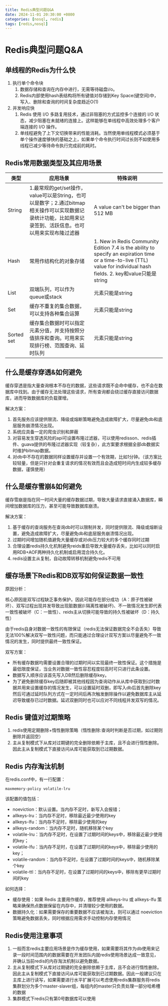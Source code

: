 ```yaml
---
title: Redis典型问题Q&A
date: 2024-11-01 20:30:00 +0800
categories: [nosql, redis]
tags: [redis,nosql]     
---
```


# Redis典型问题Q&A

## 单线程的Redis为什么快
1. 执行单个命令块
   1. 数据存储和查询在内存中进行，无需等待磁盘i/o。
   2. Redis内部使用hash表结构将所有键值对存储到Key Space(键空间)中，写入、删除和查询的时间复杂度趋近O(1)
2. 并发响应快
   1. Redis 使用 I/O 多路复用技术，通过非阻塞的方式监控多个连接的 I/O 状态，减少阻塞在未就绪的连接上。这样能够在单线程中高效处理多个客户端连接的 I/O 操作。
   2. 单线程避免了上下文切换带来的性能消耗。当然使用单线程模式必须基于单个操作速度够快的基础之上，如果单个命令执行时间过长则不如使用多线程已减少等待命令执行完成前的耗时。

## Redis常用数据类型及其应用场景

| 类型       | 应用场景                                                                                                                                                   | 特殊说明                                                                                                                                                               |
| ---------- | ---------------------------------------------------------------------------------------------------------------------------------------------------------- | ---------------------------------------------------------------------------------------------------------------------------------------------------------------------- |
| String     | 1.最常规的get/set操作，value可以是String，也可以是数字；2.通过bitmap相关操作可以实现数据记录统计功能，比如用来记录签到、活跃信息。也可以用来实现布隆过滤器 | A value can't be bigger than 512 MB                                                                                                                                    |
| Hash       | 常用作结构化的对象存储                                                                                                                                     | 1. New in Redis Community Edition 7.4 is the ability to specify an expiration time or a time-to-live (TTL) value for individual hash fields. 2. key和value只能是string |
| List       | 双端队列，可以作为queue或stack                                                                                                                             | 元素只能是string                                                                                                                                                       |
| Set        | 缓存不重复的集合数据，可以支持各种集合运算                                                                                                                 | 元素只能是string                                                                                                                                                       |
| Sorted set | 缓存集合数据时可以指定元素分值，并支持按照分值排序和查询。可用来实现排行榜、范围查询、延时队列                                                             | 元素只能是string                                                                                                                                                       |

## 什么是缓存穿透&如何避免
缓存穿透是指大量查询根本不存在的数据，这些请求既不会命中缓存，也不会在数据库中找到。由于缓存无法处理这些请求，所有查询都会绕过缓存直接访问数据库，进而导致数据库的负载骤增。

解决方案：
1. 首先服务应该提供限流、降级或熔断策略避免造成故障扩大，尽量避免db和底层服务崩溃情况出现。
2. 系统应具备一定的爬虫识别和屏蔽
3. 对容易发生穿透风险的api可设置布隆过滤器，可以使用redisson、redis插件、guava提供的布隆过滤器实现（较复杂），此方案要求根据全部db数据实时维护bitmap数据。
4. 对db中不存在的数据同样设置缓存并设置一个有效期，比如1分钟。（该方案比较轻量，但是只针对会重复请求的情况有效而且会造成短时间内生成较多缓存数据，谨慎使用）
   


## 什么是缓存雪崩&如何避免
缓存雪崩是指在同一时间大量的缓存数据过期，导致大量请求直接涌入数据库，瞬间增加数据库的压力，甚至可能导致数据库崩溃。

解决方案：
1. 基于缓存的查询服务在查询db时可以限制并发，同时提供限流、降级或熔断设置，避免造成故障扩大，尽量避免db和底层服务崩溃情况出现。
2. 过期时间增加随机值避免大量缓存或对db压力较大的多个缓存同时过期
3. 合理设置redis持久化机制避免reids重启导致大量缓存丢失，比如可以同时启用RDB+AOF两种持久化机制或启用混合持久化。
4. redis设置主从复制，自动故障转移机制避免redis不可用


## 缓存场景下Redis和DB双写如何保证数据一致性
原因分析：

核心原因是双写过程缺乏事务保护。因此可能存在部分成功（A：原子性被破坏）、双写过程出现并发导致出现脏数据(I:隔离性被破坏)、不一致情况发生即代表一致性被破坏（C：一致性）、reids主从切换可能导致的持久性被破坏（D：持久性）

由于redis自身对数据一致性的有限保证（redis无法保证数据完全不会丢失）导致无法100%解决双写一致性问题，而只能通过合理设计双写方案以尽量避免不一致情况的发生，同时提供最终一致性保证。

双写方案：
- 所有缓存数据均需要设置合理的过期时间以实现最终一致性保证。这个措施是最低限度保证，当业务对数据一致性容忍程度较高时可只进行此条设置。
- 数据写入顺序应该首先写入DB然后删除缓存key。
- 为了避免删除缓存key后随即被其他线程因为查询动作从从库中获取到过时数据并用来设置缓存的情况发生，可以设置延时双删，即写入db后首先删除key然后可通过延时队列方式在一定时间后再次触发删除操作以避免数据库主从延迟导致缓存已过时数据。延迟双删同时也可以应对不同线程并发双写的情况。



## Redis 键值对过期策略
1. redis使用定期删除+惰性删除策略（惰性删除:查询时判断是否过期，如过期则删除并返回空）
2. 主从复制模式下从库对过期键的完全删除依赖于主库，且不会进行惰性删除。因此主从复制模式下直接访问从库可能获取到已过期数据。

## Redis 内存淘汰机制
在redis.conf中，有一行配置：
```
maxmemory-policy volatile-lru
```
该配置的值包括：
- noeviction：默认设置。当内存不足时，新写入会报错；
- allkeys-lru：当内存不足时，移除最近最少使用的key
- allkeys-lfu：当内存不足时，移除最少使用的key
- allkeys-random：当内存不足时，随机移除某个key
- volatile-lru：当内存不足时，在设置了过期时间的keys中，移除最近最少使用的key；
- volatile-lfu：当内存不足时，在设置了过期时间的keys中，移除最少使用的key；
- volatile-random：当内存不足时，在设置了过期时间的keys中，随机移除某个key
- volatile-ttl：当内存不足时，在设置了过期时间的keys中，移除有更早过期时间的key

如何选择：
- 缓存使用：如果 Redis 主要用作缓存，推荐使用 allkeys-lru 或 allkeys-lfu 策略来确保热点数据保留在内存中，并清理较少使用的数据。
- 数据持久化：如果需要保存的重要数据不应该被淘汰，则可以通过 noeviction 策略避免数据丢失，同时根据应用需求手动控制内存使用情况

## Redis使用注意事项
1. 一般而言redis主要应用场景是作为缓存使用，如果需要将其作为db使用来记录一段时间范围内的数据需要在开发团队内就redis使用场景达成一致意见，并确认当前redis的内存淘汰机制以避免数据。
2. 主从复制模式下从库对过期键的完全删除依赖于主库，且不会进行惰性删除。因此主从复制模式下直接访问从库可能获取到已过期数据。因此一般建议只在主库上进行读写，如果需要进行水平扩展可以考虑使用redis集群服务将redis集群划分为多个master-slaver组，每组内的master只负责处理一部分哈希槽的数据
3. 集群模式下redis只有第0号数据库可以使用